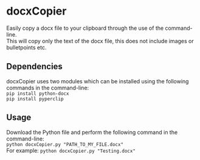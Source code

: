 # docxCopier
Easily copy a docx file to your clipboard through the use of the command-line.<br/>
This will copy only the text of the docx file, this does not include images or bulletpoints etc.

## Dependencies
docxCopier uses two modules which can be installed using the following commands in the command-line:<br />
`pip install python-docx`<br />
`pip install pyperclip`<br />

## Usage
Download the Python file and perform the following command in the command-line:<br/>
`python docxCopier.py "PATH_TO_MY_FILE.docx"`<br/>
For example: `python docxCopier.py "Testing.docx"`
